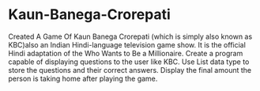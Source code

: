 # Kaun-Banega-Crorepati
Created A Game Of Kaun Banega Crorepati (which is simply also known as KBC)also an Indian Hindi-language television game show. 
It is the official Hindi adaptation of the Who Wants to Be a Millionaire.
Create a program capable of displaying questions to the user like KBC. Use List data type to store the questions and their correct answers. 
Display the final amount the person is taking home after playing the game.
